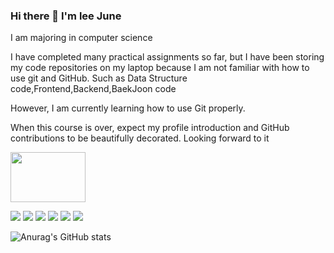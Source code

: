 ### Hi there 👋 I'm lee June
I am majoring in computer science

I have completed many practical assignments so far, but I have been storing my code repositories on my laptop because I am not familiar with how to use git and GitHub.
Such as Data Structure code,Frontend,Backend,BaekJoon code

However, I am currently learning how to use Git properly.

When this course is over, expect my profile introduction and GitHub contributions to be beautifully decorated. Looking forward to it

<a href="https://profile.intra.42.fr/" target="_blank">
    <img src="https://img.shields.io/badge/lseo-000000?style=for-the-badge&logo=42&logoColor=FFFFFF" 
         style="width: 120px; height: 80px;color: #000000;" 
         font-size: 5px>
</a>

<a target="_blank"><img src="https://img.shields.io/badge/C-#A8B9CC?style=flat&logo=c&logoColor=FFFFFF"/></a>
<a target="_blank"><img src="https://img.shields.io/badge/C++-배경색?style=flat&logo=cplusplus&logoColor=로고색상"/></a>
<a target="_blank"><img src="https://img.shields.io/badge/python-배경색?style=flat&logo=python&logoColor=로고색상"/></a>
<a target="_blank"><img src="https://img.shields.io/badge/html-배경색?style=flat&logo=html5&logoColor=로고색상"/></a>
<a target="_blank"><img src="https://img.shields.io/badge/css-배경색?style=flat&logo=css&logoColor=로고색상"/></a>
<a target="_blank"><img src="https://img.shields.io/badge/Javascript-배경색?style=flat&logo=javascript&logoColor=로고색상"/></a>

![Anurag's GitHub stats](https://github-readme-stats.vercel.app/api?username=EEjune&show_icons=true&theme=radical)
